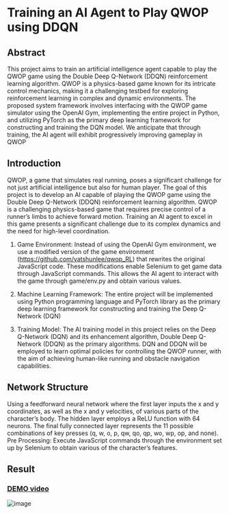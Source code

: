 # Training an AI Agent to Play QWOP using DDQN

## Abstract

This project aims to train an artificial intelligence
agent capable to play the QWOP game using the
Double Deep Q-Network (DDQN) reinforcement
learning algorithm. QWOP is a physics-based game
known for its intricate control mechanics, making it a
challenging testbed for exploring reinforcement learning in complex and dynamic environments.
The proposed system framework involves interfacing
with the QWOP game simulator using the OpenAI
Gym, implementing the entire project in Python, and
utilizing PyTorch as the primary deep learning framework for constructing and training the DQN model.
We anticipate that through training, the AI agent will
exhibit progressively improving gameplay in QWOP

## Introduction
QWOP, a game that simulates real running, poses a
significant challenge for not just artificial intelligence
but also for human player.
The goal of this project is to develop an AI capable of playing the QWOP game using the Double
Deep Q-Network (DDQN) reinforcement learning algorithm. QWOP is a challenging physics-based game
that requires precise control of a runner’s limbs to
achieve forward motion. Training an AI agent to excel in this game presents a significant challenge due
to its complex dynamics and the need for high-level
coordination.

1. Game Environment: Instead of using the OpenAI Gym environment, we use
a modified version of the game environment
(https://github.com/yatshunlee/qwop_RL) that
rewrites the original JavaScript code. These modifications enable Selenium to get game data through
JavaScript commands. This allows the AI agent to
interact with the game through game/env.py and
obtain various values.

2. Machine Learning Framework: The entire
project will be implemented using Python programming language and PyTorch library as the
primary deep learning framework for constructing
and training the Deep Q-Network (DQN)

4. Training Model: The AI training model in this
project relies on the Deep Q-Network (DQN) and
its enhancement algorithm, Double Deep Q-Network
(DDQN) as the primary algorithms. DQN and
DDQN will be employed to learn optimal policies
for controlling the QWOP runner, with the aim of
achieving human-like running and obstacle navigation capabilities.

## Network Structure
Using a feedforward neural
network where the first layer inputs the x and y coordinates, as well as the x and y velocities, of various
parts of the character’s body. The hidden layer employs a ReLU function with 64 neurons. The final
fully connected layer represents the 11 possible combinations of key presses (q, w, o, p, qw, qo, qp, wo,
wp, op, and none).
Pre Processing: Execute JavaScript commands
through the environment set up by Selenium to obtain various of the character’s features.

## Result
### [DEMO video](https://youtu.be/AuSOg0PegPQ)
![image](https://github.com/TriangleSnake/qwop_ddqn/assets/46417323/8bc6ab82-564a-41fb-b24a-acf491036e80)




